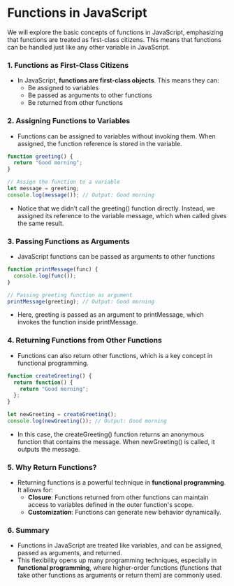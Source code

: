 # Functions in JavaScript

We will explore the basic concepts of functions in JavaScript, emphasizing that functions are treated as first-class citizens. This means that functions can be handled just like any other variable in JavaScript.


### 1\. **Functions as First-Class Citizens**

-   In JavaScript, **functions are first-class objects**. This means they can:
    -   Be assigned to variables
    -   Be passed as arguments to other functions
    -   Be returned from other functions

### 2\. **Assigning Functions to Variables**

-   Functions can be assigned to variables without invoking them. When assigned, the function reference is stored in the variable.


```js
function greeting() {
  return "Good morning";
}

// Assign the function to a variable
let message = greeting;
console.log(message()); // Output: Good morning

```

- Notice that we didn’t call the greeting() function directly. Instead, we assigned its reference to the variable message, which when called gives the same result.


### 3\. **Passing Functions as Arguments**

- JavaScript functions can be passed as arguments to other functions

```js
function printMessage(func) {
  console.log(func());
}

// Passing greeting function as argument
printMessage(greeting); // Output: Good morning

```
- Here, greeting is passed as an argument to printMessage, which invokes the function inside printMessage.


### 4\. **Returning Functions from Other Functions**

- Functions can also return other functions, which is a key concept in functional programming.

```js
function createGreeting() {
  return function() {
    return "Good morning";
  };
}

let newGreeting = createGreeting();
console.log(newGreeting()); // Output: Good morning

```

- In this case, the createGreeting() function returns an anonymous function that contains the message. When newGreeting() is called, it outputs the message.

### 5\. **Why Return Functions?**

-   Returning functions is a powerful technique in **functional programming**. It allows for:
    -   **Closure**: Functions returned from other functions can maintain access to variables defined in the outer function's scope.
    -   **Customization**: Functions can generate new behavior dynamically.

### 6\. **Summary**

-   Functions in JavaScript are treated like variables, and can be assigned, passed as arguments, and returned.
-   This flexibility opens up many programming techniques, especially in **functional programming**, where higher-order functions (functions that take other functions as arguments or return them) are commonly used.

